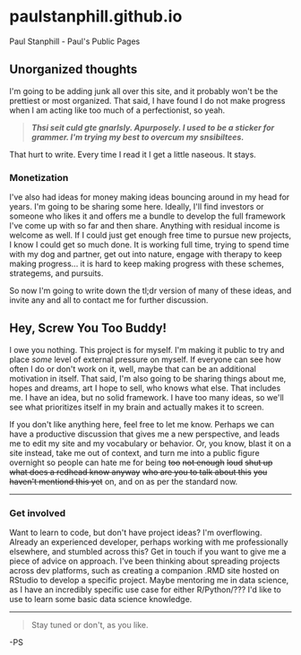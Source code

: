 # paulstanphill.github.io
Paul Stanphill - Paul's Public Pages

## Unorganized thoughts

I'm going to be adding junk all over this site, and it probably won't be the prettiest or most organized. That said, I have found I do not make progress when I am acting like too much of a perfectionist, so yeah. 
> ***Thsi seit culd gte gnarlsly. Apurposely. I used to be a sticker for grammer. I'm trying my best to overcum my snsibiltees.***

That hurt to write. Every time I read it I get a little naseous. It stays.

### Monetization
I've also had ideas for money making ideas bouncing around in my head for years. I'm going to be sharing some here. Ideally, I'll find investors or someone who likes it and offers me a bundle to develop the full framework I've come up with so far and then share. Anything with residual income is welcome as well. If I could just get enough free time to pursue new projects, I know I could get so much done. It is working full time, trying to spend time with my dog and partner, get out into nature, engage with therapy to keep making progress... it is hard to keep making progress with these schemes, strategems, and pursuits.

So now I'm going to write down the tl;dr version of many of these ideas, and invite any and all to contact me for further discussion.

## Hey, Screw You Too Buddy!

I owe you nothing. This project is for myself. I'm making it public to try and place *some* level of external pressure on myself. If everyone can see how often I do or don't work on it, well, maybe that can be an additional motivation in itself. That said, I'm also going to be sharing things about me, hopes and dreams, art I hope to sell, who knows what else. That includes me. I have an idea, but no solid framework. I have too many ideas, so we'll see what prioritizes itself in my brain and actually makes it to screen.

If you don't like anything here, feel free to let me know. Perhaps we can have a productive discussion that gives me a new perspective, and leads me to edit my site and my vocabulary or behavior. Or, you know, blast it on a site instead, take me out of context, and turn me into a public figure overnight so people can hate me for being ~~too~~ ~~not enough~~ ~~loud~~ ~~shut up~~ ~~what does a redhead know anyway~~ ~~who are you to talk about this~~ ~~you haven't mentiond this yet~~ on, and on as per the standard now.

***

### Get involved

Want to learn to code, but don't have project ideas? I'm overflowing. Already an experienced developer, perhaps working with me professionally elsewhere, and stumbled across this? Get in touch if you want to give me a piece of advice on approach. I've been thinking about spreading projects across dev platforms, such as creating a companion .RMD site hosted on RStudio to develop a specific project. Maybe mentoring me in data science, as I have an incredibly specific use case for either R/Python/??? I'd like to use to learn some basic data science knowledge.

***

> Stay tuned or don't, as you like.

-PS